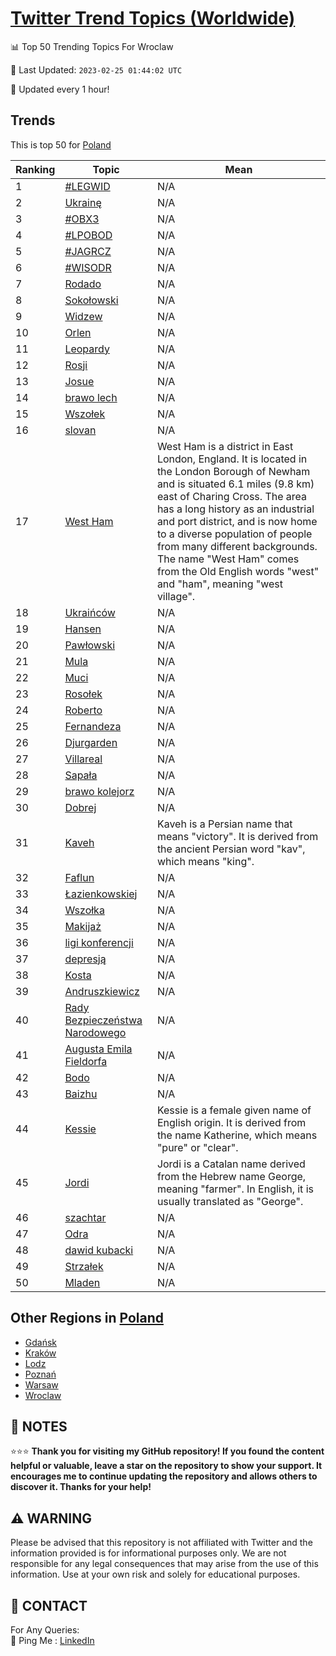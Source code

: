 [Twitter Trend Topics (Worldwide)](https://github.com/ErcinDedeoglu/Twitter-Trend-Topics)
==========


📊 Top 50 Trending Topics For Wroclaw

📆 Last Updated: `2023-02-25 01:44:02 UTC`

🔧 Updated every 1 hour!


## Trends

This is top 50 for [Poland](</Poland>)

| Ranking | Topic | Mean |
| ------- | ------------ | ------------ |
| 1 | [#LEGWID](http://twitter.com/search?q=%23LEGWID) | N/A |
| 2 | [Ukrainę](http://twitter.com/search?q=Ukrain%c4%99) | N/A |
| 3 | [#OBX3](http://twitter.com/search?q=%23OBX3) | N/A |
| 4 | [#LPOBOD](http://twitter.com/search?q=%23LPOBOD) | N/A |
| 5 | [#JAGRCZ](http://twitter.com/search?q=%23JAGRCZ) | N/A |
| 6 | [#WISODR](http://twitter.com/search?q=%23WISODR) | N/A |
| 7 | [Rodado](http://twitter.com/search?q=Rodado) | N/A |
| 8 | [Sokołowski](http://twitter.com/search?q=Soko%c5%82owski) | N/A |
| 9 | [Widzew](http://twitter.com/search?q=Widzew) | N/A |
| 10 | [Orlen](http://twitter.com/search?q=Orlen) | N/A |
| 11 | [Leopardy](http://twitter.com/search?q=Leopardy) | N/A |
| 12 | [Rosji](http://twitter.com/search?q=Rosji) | N/A |
| 13 | [Josue](http://twitter.com/search?q=Josue) | N/A |
| 14 | [brawo lech](http://twitter.com/search?q=brawo+lech) | N/A |
| 15 | [Wszołek](http://twitter.com/search?q=Wszo%c5%82ek) | N/A |
| 16 | [slovan](http://twitter.com/search?q=slovan) | N/A |
| 17 | [West Ham](http://twitter.com/search?q=West+Ham) | West Ham is a district in East London, England. It is located in the London Borough of Newham and is situated 6.1 miles (9.8 km) east of Charing Cross. The area has a long history as an industrial and port district, and is now home to a diverse population of people from many different backgrounds. The name "West Ham" comes from the Old English words "west" and "ham", meaning "west village". |
| 18 | [Ukraińców](http://twitter.com/search?q=Ukrai%c5%84c%c3%b3w) | N/A |
| 19 | [Hansen](http://twitter.com/search?q=Hansen) | N/A |
| 20 | [Pawłowski](http://twitter.com/search?q=Paw%c5%82owski) | N/A |
| 21 | [Mula](http://twitter.com/search?q=Mula) | N/A |
| 22 | [Muci](http://twitter.com/search?q=Muci) | N/A |
| 23 | [Rosołek](http://twitter.com/search?q=Roso%c5%82ek) | N/A |
| 24 | [Roberto](http://twitter.com/search?q=Roberto) | N/A |
| 25 | [Fernandeza](http://twitter.com/search?q=Fernandeza) | N/A |
| 26 | [Djurgarden](http://twitter.com/search?q=Djurgarden) | N/A |
| 27 | [Villareal](http://twitter.com/search?q=Villareal) | N/A |
| 28 | [Sapała](http://twitter.com/search?q=Sapa%c5%82a) | N/A |
| 29 | [brawo kolejorz](http://twitter.com/search?q=brawo+kolejorz) | N/A |
| 30 | [Dobrej](http://twitter.com/search?q=Dobrej) | N/A |
| 31 | [Kaveh](http://twitter.com/search?q=Kaveh) | Kaveh is a Persian name that means "victory". It is derived from the ancient Persian word "kav", which means "king". |
| 32 | [Faflun](http://twitter.com/search?q=Faflun) | N/A |
| 33 | [Łazienkowskiej](http://twitter.com/search?q=%c5%81azienkowskiej) | N/A |
| 34 | [Wszołka](http://twitter.com/search?q=Wszo%c5%82ka) | N/A |
| 35 | [Makijaż](http://twitter.com/search?q=Makija%c5%bc) | N/A |
| 36 | [ligi konferencji](http://twitter.com/search?q=ligi+konferencji) | N/A |
| 37 | [depresją](http://twitter.com/search?q=depresj%c4%85) | N/A |
| 38 | [Kosta](http://twitter.com/search?q=Kosta) | N/A |
| 39 | [Andruszkiewicz](http://twitter.com/search?q=Andruszkiewicz) | N/A |
| 40 | [Rady Bezpieczeństwa Narodowego](http://twitter.com/search?q=Rady+Bezpiecze%c5%84stwa+Narodowego) | N/A |
| 41 | [Augusta Emila Fieldorfa](http://twitter.com/search?q=Augusta+Emila+Fieldorfa) | N/A |
| 42 | [Bodo](http://twitter.com/search?q=Bodo) | N/A |
| 43 | [Baizhu](http://twitter.com/search?q=Baizhu) | N/A |
| 44 | [Kessie](http://twitter.com/search?q=Kessie) | Kessie is a female given name of English origin. It is derived from the name Katherine, which means "pure" or "clear". |
| 45 | [Jordi](http://twitter.com/search?q=Jordi) | Jordi is a Catalan name derived from the Hebrew name George, meaning "farmer". In English, it is usually translated as "George". |
| 46 | [szachtar](http://twitter.com/search?q=szachtar) | N/A |
| 47 | [Odra](http://twitter.com/search?q=Odra) | N/A |
| 48 | [dawid kubacki](http://twitter.com/search?q=dawid+kubacki) | N/A |
| 49 | [Strzałek](http://twitter.com/search?q=Strza%c5%82ek) | N/A |
| 50 | [Mladen](http://twitter.com/search?q=Mladen) | N/A |



## Other Regions in [Poland](</Poland>)

* [Gdańsk](</Poland/Gdańsk.md>)
* [Kraków](</Poland/Kraków.md>)
* [Lodz](</Poland/Lodz.md>)
* [Poznań](</Poland/Poznań.md>)
* [Warsaw](</Poland/Warsaw.md>)
* [Wroclaw](</Poland/Wroclaw.md>)



## 📝 NOTES

⭐⭐⭐ **Thank you for visiting my GitHub repository! If you found the content helpful or valuable, leave a star on the repository to show your support. It encourages me to continue updating the repository and allows others to discover it. Thanks for your help!**


## ⚠️ WARNING

Please be advised that this repository is not affiliated with Twitter and the information provided is for informational purposes only. We are not responsible for any legal consequences that may arise from the use of this information. Use at your own risk and solely for educational purposes.


## 📨 CONTACT

 For Any Queries:  
            🏓 Ping Me : [LinkedIn](https://www.linkedin.com/in/ercindedeoglu/)
